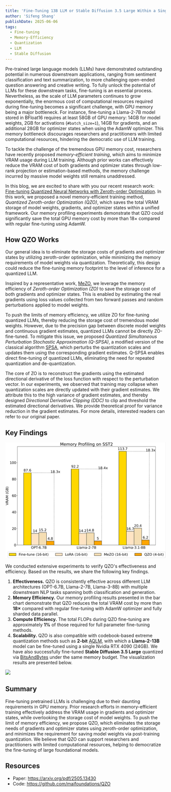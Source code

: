 ```yaml
---
title: 'Fine-Tuning 13B LLM or Stable Diffusion 3.5 Large Within a Single 24GB GPU'
author: 'Sifeng Shang'
publishDate: 2025-06-06
tags:
  - Fine-tuning
  - Memory-Efficiency
  - Quantization
  - LLM
  - Stable Diffusion
---
```


Pre-trained large language models (LLMs) have demonstrated outstanding potential in numerous
downstream applications, ranging from sentiment classification and text summarization, to more
challenging open-ended question answering and creative writing. To fully unlock the potential of LLMs for these downstream tasks, fine-tuning is an essential process. Nevertheless, as the scale of LLM parameters continues to grow exponentially, the enormous cost of computational resources required during fine-tuning becomes a significant challenge, with GPU memory being a major bottleneck. For instance, fine-tuning a Llama-2-7B model stored in BFloat16 requires at least 58GB of GPU memory: 14GB for model weights, 2GB for activations (`#batch_size=1`), 14GB for gradients, and an additional 28GB for optimizer states when using the AdamW optimizer. This memory bottleneck discourages researchers and practitioners with limited computational resources, hindering the democratic use of LLM training.

To tackle the challenge of the tremendous GPU memory cost, researchers have recently proposed *memory-efficient training*, which aims to minimize VRAM usage during LLM training. Although prior works can effectively reduce the VRAM cost of both gradients and optimizer states through low-rank projection or estimation-based methods, the memory challenge incurred by massive model weights still remains unaddressed.

In this blog, we are excited to share with you our recent research work: [Fine-tuning Quantized Neural Networks with Zeroth-order Optimization](https://arxiv.org/pdf/2505.13430). In this work, we proposed a novel memory-efficient training method, *Quantized Zeroth-order Optimization (QZO)*, which saves the total VRAM storage of model weights, gradients, and optimizer states within a unified framework. Our memory profiling experiments demonstrate that QZO could significantly save the total GPU memory cost by more than 18$\times$ compared with regular fine-tuning using AdamW.

## How QZO Works

Our general idea is to eliminate the storage costs of gradients and optimizer states by utilizing zeroth-order optimization, while minimizing the memory requirements of model weights via quantization. Theoretically, this design could reduce the fine-tuning memory footprint to the level of inference for a quantized LLM.

Inspired by a representative work, [MeZO](https://proceedings.neurips.cc/paper_files/paper/2023/file/a627810151be4d13f907ac898ff7e948-Paper-Conference.pdf), we leverage the memory efficiency of *Zeroth-order Optimization (ZO)* to save the storage cost of both gradients and optimizer states. This is enabled by estimating the real gradients using loss values collected from two forward passes and random perturbations applied to model weights.

To push the limits of memory efficiency, we utilize ZO for fine-tuning quantized LLMs, thereby reducing the storage cost of tremendous model weights. However, due to the precision gap between discrete model weights and continuous gradient estimates, quantized LLMs cannot be directly ZO-fine-tuned. To mitigate this issue, we proposed *Quantized Simultaneous Perturbation Stochastic Approximation (Q-SPSA)*, a modified version of the classical algorithm [SPSA](https://www.jhuapl.edu/spsa/PDF-SPSA/Spall_TAC92.pdf), which perturbs the quantization scales and updates them using the corresponding gradient estimates. Q-SPSA enables direct fine-tuning of quantized LLMs, eliminating the need for repeated quantization and de-quantization.

The core of ZO is to reconstruct the gradients using the estimated directional derivative of the loss function with respect to the perturbation vector. In our experiments, we observed that training may collapse when quantization scales are directly updated with their gradient estimates. We attribute this to the high variance of gradient estimates, and thereby designed *Directional Derivative Clipping (DDC)* to clip and threshold the estimated directional derivatives. We provide theoretical proof for variance reduction in the gradient estimates. For more details, interested readers can refer to our original paper.

## Key Findings

![](memory_profiling.jpg)

We conducted extensive experiments to verify QZO's effectiveness and efficiency. Based on the results, we share the following key findings. 

1. **Effectiveness.** QZO is consistently effective across different LLM architectures (OPT-6.7B, Llama-2-7B, Llama-3-8B) with multiple downstream NLP tasks spanning both classification and generation. 
2. **Memory Efficiency.** Our memory profiling results presented in the bar chart demonstrate that QZO reduces the total VRAM cost by more than **18$\times$** compared with regular fine-tuning with AdamW optimizer and fully sharded data parallel. 
3. **Compute Efficiency.**  The total FLOPs during QZO fine-tuning are approximately **1%** of those required for full parameter fine-tuning methods.
4. **Scalability.** QZO is also compatible with codebook-based extreme quantization methods such as **2-bit** [AQLM](https://arxiv.org/pdf/2401.06118), with which a **Llama-2-13B** model can be fine-tuned using a single Nvidia RTX 4090 (24GB). We have also successfully fine-tuned **Stable Diffusion 3.5 Large** quantized via [BitsAndBytes](https://huggingface.co/docs/transformers/quantization/bitsandbytes) under the same memory budget. The visualization results are presented below.

![](tarot_img.png)

## Summary

Fine-tuning pretrained LLMs is challenging due to their daunting requirements in GPU memory. Prior research efforts in memory-efficient training effectively address the VRAM usage in gradients and optimizer states, while overlooking the storage cost of model weights. To push the limit of memory efficiency, we propose QZO, which eliminates the storage needs of gradients and optimizer states using zeroth-order optimization, and minimizes the requirement for saving model weights via post-training quantization. We believe that QZO can support researchers and practitioners with limited computational resources, helping to democratize the fine-tuning of large foundational models.

## Resources

- Paper: https://arxiv.org/pdf/2505.13430
- Code: https://github.com/maifoundations/QZO